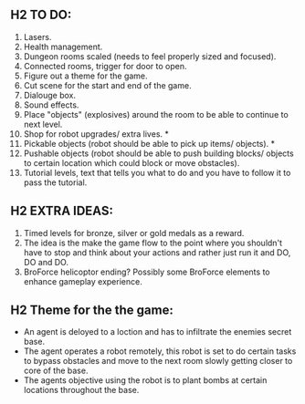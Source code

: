 ## H2 TO DO:
1. Lasers.
2. Health management.
3. Dungeon rooms scaled (needs to feel properly sized and focused).
4. Connected rooms, trigger for door to open.
5. Figure out a theme for the game.
6. Cut scene for the start and end of the game.
7. Dialouge box.
8. Sound effects.
9. Place "objects" (explosives) around the room to be able to continue to next level.
10. Shop for robot upgrades/ extra lives. *
11. Pickable objects (robot should be able to pick up items/ objects). *
12. Pushable objects (robot should be able to push building blocks/ objects to certain location which could block or move obstacles).
13. Tutorial levels, text that tells you what to do and you have to follow it to pass the tutorial.

## H2 EXTRA IDEAS:
1. Timed levels for bronze, silver or gold medals as a reward.
2. The idea is the make the game flow to the point where you shouldn't have to stop and think about your actions and rather just run it and DO, DO and DO.
3. BroForce helicoptor ending? Possibly some BroForce elements to enhance gameplay experience.

## H2 Theme for the the game:
- An agent is deloyed to a loction and has to infiltrate the enemies secret base. 
- The agent operates a robot remotely, this robot is set to do certain tasks to bypass obstacles and move to the next room slowly getting closer to core of the base.
- The agents objective using the robot is to plant bombs at certain locations throughout the base. 
             
